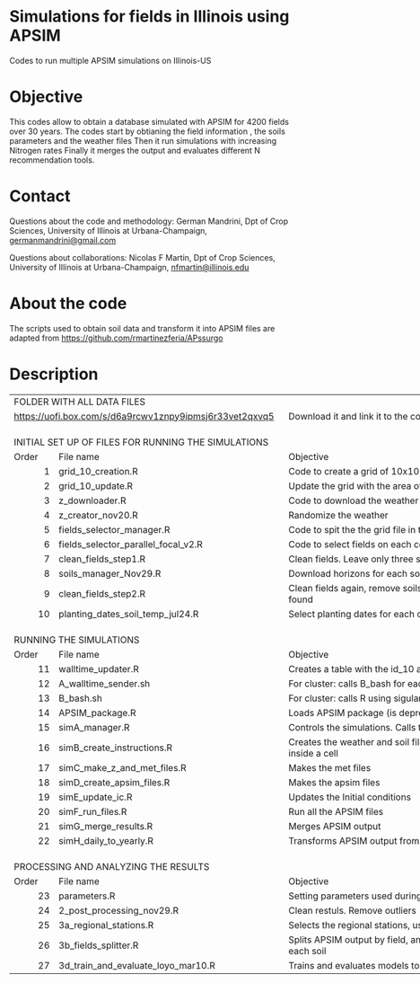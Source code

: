 # Simulations for fields in Illinois using APSIM
Codes to run multiple APSIM simulations on Illinois-US

# Objective
This codes allow to obtain a database simulated with APSIM for 4200 fields over 30 years.
The codes start by obtianing the field information , the soils parameters and the weather files
Then it run simulations with increasing Nitrogen rates
Finally it merges the output and evaluates different N recommendation tools.

# Contact
Questions about the code and methodology: German Mandrini, Dpt of Crop Sciences, University of Illinois at Urbana-Champaign, germanmandrini@gmail.com

Questions about collaborations: Nicolas F Martin, Dpt of Crop Sciences, University of Illinois at Urbana-Champaign, nfmartin@illinois.edu

# About the code
The scripts used to obtain soil data and transform it into APSIM files are adapted from https://github.com/rmartinezferia/APssurgo

# Description
<!--table
	{mso-displayed-decimal-separator:"\.";
	mso-displayed-thousand-separator:"\,";}
.xl1524526
	{padding-top:1px;
	padding-right:1px;
	padding-left:1px;
	mso-ignore:padding;
	color:black;
	font-size:11.0pt;
	font-weight:400;
	font-style:normal;
	text-decoration:none;
	font-family:Calibri, sans-serif;
	mso-font-charset:0;
	mso-number-format:General;
	text-align:general;
	vertical-align:bottom;
	mso-background-source:auto;
	mso-pattern:auto;
	white-space:nowrap;}
.xl6524526
	{padding-top:1px;
	padding-right:1px;
	padding-left:1px;
	mso-ignore:padding;
	color:black;
	font-size:11.0pt;
	font-weight:700;
	font-style:normal;
	text-decoration:none;
	font-family:Calibri, sans-serif;
	mso-font-charset:0;
	mso-number-format:General;
	text-align:general;
	vertical-align:bottom;
	border:.5pt solid windowtext;
	mso-background-source:auto;
	mso-pattern:auto;
	white-space:nowrap;}
.xl6624526
	{padding-top:1px;
	padding-right:1px;
	padding-left:1px;
	mso-ignore:padding;
	color:black;
	font-size:11.0pt;
	font-weight:400;
	font-style:normal;
	text-decoration:none;
	font-family:Calibri, sans-serif;
	mso-font-charset:0;
	mso-number-format:General;
	text-align:general;
	vertical-align:bottom;
	border:.5pt solid windowtext;
	mso-background-source:auto;
	mso-pattern:auto;
	white-space:normal;}
.xl6724526
	{padding-top:1px;
	padding-right:1px;
	padding-left:1px;
	mso-ignore:padding;
	color:black;
	font-size:11.0pt;
	font-weight:400;
	font-style:normal;
	text-decoration:none;
	font-family:Calibri, sans-serif;
	mso-font-charset:0;
	mso-number-format:General;
	text-align:general;
	vertical-align:bottom;
	border:.5pt solid windowtext;
	mso-background-source:auto;
	mso-pattern:auto;
	white-space:nowrap;}
.xl6824526
	{padding-top:1px;
	padding-right:1px;
	padding-left:1px;
	mso-ignore:padding;
	color:#0563C1;
	font-size:11.0pt;
	font-weight:400;
	font-style:normal;
	text-decoration:underline;
	text-underline-style:single;
	font-family:Calibri, sans-serif;
	mso-font-charset:0;
	mso-number-format:General;
	text-align:left;
	vertical-align:bottom;
	border:.5pt solid windowtext;
	mso-background-source:auto;
	mso-pattern:auto;
	white-space:nowrap;}
.xl6924526
	{padding-top:1px;
	padding-right:1px;
	padding-left:1px;
	mso-ignore:padding;
	color:black;
	font-size:11.0pt;
	font-weight:400;
	font-style:normal;
	text-decoration:none;
	font-family:Calibri, sans-serif;
	mso-font-charset:0;
	mso-number-format:General;
	text-align:left;
	vertical-align:bottom;
	border:.5pt solid windowtext;
	mso-background-source:auto;
	mso-pattern:auto;
	white-space:nowrap;}
-->
</style>
</head>

<body>
<!--[if !excel]>&nbsp;&nbsp;<![endif]-->
<!--The following information was generated by Microsoft Excel's Publish as Web
Page wizard.-->
<!--If the same item is republished from Excel, all information between the DIV
tags will be replaced.-->
<!----------------------------->
<!--START OF OUTPUT FROM EXCEL PUBLISH AS WEB PAGE WIZARD -->
<!----------------------------->

<div id="codes_index2021_24526" align=center x:publishsource="Excel">

<table border=0 cellpadding=0 cellspacing=0 width=1047 style='border-collapse:
 collapse;table-layout:fixed;width:786pt'>
 <col width=64 style='width:48pt'>
 <col width=394 style='mso-width-source:userset;mso-width-alt:14409;width:296pt'>
 <col width=589 style='mso-width-source:userset;mso-width-alt:21540;width:442pt'>
 <tr height=20 style='height:15.0pt'>
  <td height=20 class=xl1524526 colspan=2 width=458 style='height:15.0pt;
  width:344pt'>FOLDER WITH ALL DATA FILES</td>
  <td class=xl1524526 width=589 style='width:442pt'></td>
 </tr>
 <tr height=20 style='height:15.0pt'>
  <td colspan=2 height=20 class=xl6824526 style='height:15.0pt'><a
  href="https://uofi.box.com/s/d6a9rcwv1znpy9ipmsj6r33vet2qxvq5">https://uofi.box.com/s/d6a9rcwv1znpy9ipmsj6r33vet2qxvq5</a></td>
  <td class=xl6724526 style='border-left:none'>Download it and link it to the
  codes files when needed</td>
 </tr>
 <tr height=20 style='height:15.0pt'>
  <td height=20 class=xl1524526 style='height:15.0pt'></td>
  <td class=xl1524526></td>
  <td class=xl1524526></td>
 </tr>
 <tr height=20 style='height:15.0pt'>
  <td height=20 class=xl1524526 colspan=2 style='height:15.0pt'>INITIAL SET UP
  OF FILES FOR RUNNING THE SIMULATIONS</td>
  <td class=xl1524526></td>
 </tr>
 <tr height=20 style='height:15.0pt'>
  <td height=20 class=xl6524526 style='height:15.0pt'>Order</td>
  <td class=xl6524526 style='border-left:none'>File name</td>
  <td class=xl6524526 style='border-left:none'>Objective</td>
 </tr>
 <tr height=20 style='height:15.0pt'>
  <td height=20 class=xl6724526 align=right style='height:15.0pt;border-top:
  none'>1</td>
  <td class=xl6724526 style='border-top:none;border-left:none'>grid_10_creation.R</td>
  <td class=xl6624526 width=589 style='border-top:none;border-left:none;
  width:442pt'>Code to create a grid of 10x10 km over Illinois</td>
 </tr>
 <tr height=20 style='height:15.0pt'>
  <td height=20 class=xl6724526 align=right style='height:15.0pt;border-top:
  none'>2</td>
  <td class=xl6724526 style='border-top:none;border-left:none'>grid_10_update.R</td>
  <td class=xl6624526 width=589 style='border-top:none;border-left:none;
  width:442pt'>Update the grid with the area of corn</td>
 </tr>
 <tr height=20 style='height:15.0pt'>
  <td height=20 class=xl6724526 align=right style='height:15.0pt;border-top:
  none'>3</td>
  <td class=xl6724526 style='border-top:none;border-left:none'>z_downloader.R</td>
  <td class=xl6624526 width=589 style='border-top:none;border-left:none;
  width:442pt'>Code to download the weather of the centroid of each cell</td>
 </tr>
 <tr height=20 style='height:15.0pt'>
  <td height=20 class=xl6724526 align=right style='height:15.0pt;border-top:
  none'>4</td>
  <td class=xl6724526 style='border-top:none;border-left:none'>z_creator_nov20.R</td>
  <td class=xl6624526 width=589 style='border-top:none;border-left:none;
  width:442pt'>Randomize the weather</td>
 </tr>
 <tr height=20 style='height:15.0pt'>
  <td height=20 class=xl6724526 align=right style='height:15.0pt;border-top:
  none'>5</td>
  <td class=xl6724526 style='border-top:none;border-left:none'>fields_selector_manager.R</td>
  <td class=xl6624526 width=589 style='border-top:none;border-left:none;
  width:442pt'>Code to spit the the grid file in tiles and call the fields
  selector in parallel</td>
 </tr>
 <tr height=20 style='height:15.0pt'>
  <td height=20 class=xl6724526 align=right style='height:15.0pt;border-top:
  none'>6</td>
  <td class=xl6724526 style='border-top:none;border-left:none'>fields_selector_parallel_focal_v2.R</td>
  <td class=xl6624526 width=589 style='border-top:none;border-left:none;
  width:442pt'>Code to select fields on each cell in parallel</td>
 </tr>
 <tr height=20 style='height:15.0pt'>
  <td height=20 class=xl6724526 align=right style='height:15.0pt;border-top:
  none'>7</td>
  <td class=xl6724526 style='border-top:none;border-left:none'>clean_fields_step1.R</td>
  <td class=xl6624526 width=589 style='border-top:none;border-left:none;
  width:442pt'>Clean fields. Leave only three soils</td>
 </tr>
 <tr height=20 style='height:15.0pt'>
  <td height=20 class=xl6724526 align=right style='height:15.0pt;border-top:
  none'>8</td>
  <td class=xl6724526 style='border-top:none;border-left:none'>soils_manager_Nov29.R</td>
  <td class=xl6624526 width=589 style='border-top:none;border-left:none;
  width:442pt'>Download horizons for each soil</td>
 </tr>
 <tr height=20 style='height:15.0pt'>
  <td height=20 class=xl6724526 align=right style='height:15.0pt;border-top:
  none'>9</td>
  <td class=xl6724526 style='border-top:none;border-left:none'>clean_fields_step2.R</td>
  <td class=xl6624526 width=589 style='border-top:none;border-left:none;
  width:442pt'>Clean fields again, remove soils polygon whose horizons were not
  found</td>
 </tr>
 <tr height=20 style='height:15.0pt'>
  <td height=20 class=xl6724526 align=right style='height:15.0pt;border-top:
  none'>10</td>
  <td class=xl6724526 style='border-top:none;border-left:none'>planting_dates_soil_temp_jul24.R</td>
  <td class=xl6724526 style='border-top:none;border-left:none'>Select planting
  dates for each cell<span style='mso-spacerun:yes'> </span></td>
 </tr>
 <tr height=20 style='height:15.0pt'>
  <td height=20 class=xl1524526 style='height:15.0pt'></td>
  <td class=xl1524526></td>
  <td class=xl1524526></td>
 </tr>
 <tr height=20 style='height:15.0pt'>
  <td height=20 class=xl1524526 colspan=2 style='height:15.0pt'>RUNNING THE
  SIMULATIONS</td>
  <td class=xl1524526></td>
 </tr>
 <tr height=20 style='height:15.0pt'>
  <td height=20 class=xl6524526 style='height:15.0pt'>Order</td>
  <td class=xl6524526 style='border-left:none'>File name</td>
  <td class=xl6524526 style='border-left:none'>Objective</td>
 </tr>
 <tr height=20 style='height:15.0pt'>
  <td height=20 class=xl6624526 align=right width=64 style='height:15.0pt;
  border-top:none;width:48pt'>11</td>
  <td class=xl6624526 width=394 style='border-top:none;border-left:none;
  width:296pt'>walltime_updater.R</td>
  <td class=xl6624526 width=589 style='border-top:none;border-left:none;
  width:442pt'>Creates a table with the id_10 and the expected walltime</td>
 </tr>
 <tr height=20 style='height:15.0pt'>
  <td height=20 class=xl6624526 align=right width=64 style='height:15.0pt;
  border-top:none;width:48pt'>12</td>
  <td class=xl6624526 width=394 style='border-top:none;border-left:none;
  width:296pt'>A_walltime_sender.sh</td>
  <td class=xl6624526 width=589 style='border-top:none;border-left:none;
  width:442pt'>For cluster: calls B_bash for each cell</td>
 </tr>
 <tr height=20 style='height:15.0pt'>
  <td height=20 class=xl6624526 align=right width=64 style='height:15.0pt;
  border-top:none;width:48pt'>13</td>
  <td class=xl6624526 width=394 style='border-top:none;border-left:none;
  width:296pt'>B_bash.sh</td>
  <td class=xl6624526 width=589 style='border-top:none;border-left:none;
  width:442pt'>For cluster: calls R using sigularity container</td>
 </tr>
 <tr height=20 style='height:15.0pt'>
  <td height=20 class=xl6624526 align=right width=64 style='height:15.0pt;
  border-top:none;width:48pt'>14</td>
  <td class=xl6624526 width=394 style='border-top:none;border-left:none;
  width:296pt'>APSIM_package.R</td>
  <td class=xl6624526 width=589 style='border-top:none;border-left:none;
  width:442pt'>Loads APSIM package (is deprecated for some R versions)</td>
 </tr>
 <tr height=20 style='height:15.0pt'>
  <td height=20 class=xl6624526 align=right width=64 style='height:15.0pt;
  border-top:none;width:48pt'>15</td>
  <td class=xl6624526 width=394 style='border-top:none;border-left:none;
  width:296pt'>simA_manager.R</td>
  <td class=xl6624526 width=589 style='border-top:none;border-left:none;
  width:442pt'>Controls the simulations. Calls the other scripts</td>
 </tr>
 <tr height=20 style='height:15.0pt'>
  <td height=20 class=xl6624526 align=right width=64 style='height:15.0pt;
  border-top:none;width:48pt'>16</td>
  <td class=xl6624526 width=394 style='border-top:none;border-left:none;
  width:296pt'>simB_create_instructions.R</td>
  <td class=xl6624526 width=589 style='border-top:none;border-left:none;
  width:442pt'>Creates the weather and soil files and the instructions for all
  simulations inside a cell</td>
 </tr>
 <tr height=20 style='height:15.0pt'>
  <td height=20 class=xl6624526 align=right width=64 style='height:15.0pt;
  border-top:none;width:48pt'>17</td>
  <td class=xl6624526 width=394 style='border-top:none;border-left:none;
  width:296pt'>simC_make_z_and_met_files.R</td>
  <td class=xl6624526 width=589 style='border-top:none;border-left:none;
  width:442pt'>Makes the met files</td>
 </tr>
 <tr height=20 style='height:15.0pt'>
  <td height=20 class=xl6624526 align=right width=64 style='height:15.0pt;
  border-top:none;width:48pt'>18</td>
  <td class=xl6624526 width=394 style='border-top:none;border-left:none;
  width:296pt'>simD_create_apsim_files.R</td>
  <td class=xl6624526 width=589 style='border-top:none;border-left:none;
  width:442pt'>Makes the apsim files</td>
 </tr>
 <tr height=20 style='height:15.0pt'>
  <td height=20 class=xl6624526 align=right width=64 style='height:15.0pt;
  border-top:none;width:48pt'>19</td>
  <td class=xl6624526 width=394 style='border-top:none;border-left:none;
  width:296pt'>simE_update_ic.R</td>
  <td class=xl6624526 width=589 style='border-top:none;border-left:none;
  width:442pt'>Updates the Initial conditions</td>
 </tr>
 <tr height=20 style='height:15.0pt'>
  <td height=20 class=xl6624526 align=right width=64 style='height:15.0pt;
  border-top:none;width:48pt'>20</td>
  <td class=xl6624526 width=394 style='border-top:none;border-left:none;
  width:296pt'>simF_run_files.R</td>
  <td class=xl6624526 width=589 style='border-top:none;border-left:none;
  width:442pt'>Run all the APSIM files</td>
 </tr>
 <tr height=20 style='height:15.0pt'>
  <td height=20 class=xl6624526 align=right width=64 style='height:15.0pt;
  border-top:none;width:48pt'>21</td>
  <td class=xl6624526 width=394 style='border-top:none;border-left:none;
  width:296pt'>simG_merge_results.R</td>
  <td class=xl6624526 width=589 style='border-top:none;border-left:none;
  width:442pt'>Merges APSIM output</td>
 </tr>
 <tr height=20 style='height:15.0pt'>
  <td height=20 class=xl6624526 align=right width=64 style='height:15.0pt;
  border-top:none;width:48pt'>22</td>
  <td class=xl6624526 width=394 style='border-top:none;border-left:none;
  width:296pt'>simH_daily_to_yearly.R</td>
  <td class=xl6624526 width=589 style='border-top:none;border-left:none;
  width:442pt'>Transforms APSIM output from daily data to yearly</td>
 </tr>
 <tr height=20 style='height:15.0pt'>
  <td height=20 class=xl1524526 style='height:15.0pt'></td>
  <td class=xl1524526></td>
  <td class=xl1524526></td>
 </tr>
 <tr height=20 style='height:15.0pt'>
  <td height=20 class=xl1524526 colspan=2 style='height:15.0pt'>PROCESSING AND
  ANALYZING THE RESULTS</td>
  <td class=xl1524526></td>
 </tr>
 <tr height=20 style='height:15.0pt'>
  <td height=20 class=xl6524526 style='height:15.0pt'>Order</td>
  <td class=xl6524526 style='border-left:none'>File name</td>
  <td class=xl6524526 style='border-left:none'>Objective</td>
 </tr>
 <tr height=20 style='height:15.0pt'>
  <td height=20 class=xl6724526 align=right style='height:15.0pt;border-top:
  none'>23</td>
  <td class=xl6724526 style='border-top:none;border-left:none'>parameters.R</td>
  <td class=xl6724526 style='border-top:none;border-left:none'>Setting
  parameters used during the work, like prices and fees</td>
 </tr>
 <tr height=20 style='height:15.0pt'>
  <td height=20 class=xl6724526 align=right style='height:15.0pt;border-top:
  none'>24</td>
  <td class=xl6724526 style='border-top:none;border-left:none'>2_post_processing_nov29.R</td>
  <td class=xl6724526 style='border-top:none;border-left:none'>Clean restuls.
  Remove outliers</td>
 </tr>
 <tr height=20 style='height:15.0pt'>
  <td height=20 class=xl6724526 align=right style='height:15.0pt;border-top:
  none'>25</td>
  <td class=xl6724526 style='border-top:none;border-left:none'>3a_regional_stations.R</td>
  <td class=xl6724526 style='border-top:none;border-left:none'>Selects the
  regional stations, used for training</td>
 </tr>
 <tr height=20 style='height:15.0pt'>
  <td height=20 class=xl6724526 align=right style='height:15.0pt;border-top:
  none'>26</td>
  <td class=xl6724526 style='border-top:none;border-left:none'>3b_fields_splitter.R</td>
  <td class=xl6724526 style='border-top:none;border-left:none'>Splits APSIM
  output by field, and aggregates it considering the area of each soil</td>
 </tr>
 <tr height=20 style='height:15.0pt'>
  <td height=20 class=xl6724526 align=right style='height:15.0pt;border-top:
  none'>27</td>
  <td class=xl6724526 style='border-top:none;border-left:none'>3d_train_and_evaluate_loyo_mar10.R</td>
  <td class=xl6724526 style='border-top:none;border-left:none'>Trains and
  evaluates models to provide N recommendation<span style='mso-spacerun:yes'> 
  </span>tools</td>
 </tr>
 <![if supportMisalignedColumns]>
 <tr height=0 style='display:none'>
  <td width=64 style='width:48pt'></td>
  <td width=394 style='width:296pt'></td>
  <td width=589 style='width:442pt'></td>
 </tr>
 <![endif]>
</table>

</div>


<!----------------------------->
<!--END OF OUTPUT FROM EXCEL PUBLISH AS WEB PAGE WIZARD-->
<!----------------------------->
</body>

</html>
